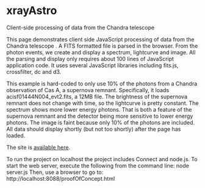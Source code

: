 xrayAstro
=========

Client-side processing of data from the Chandra telescope

This page demonstrates client side JavaScript processing of data from
the Chandra telescope . A FITS
formatted file is parsed in the browser. From the photon events, we
create and display a spectrum, lightcurve and image. All the parsing
and display only requires about 100 lines of JavaScript application
code. It uses several JavaScript libraries including fits.js,
crossfilter, dc and d3. 

This example is hard-coded to only use 10% of the photons from a
Chandra observation of Cas A, a supernova remnant. Specifically, it
loads acisf01444N004_evt2.fits, a 12MB file. The brightness of the
supernova remnant does not change with time, so the lightcurve is
pretty constant. The spectrum shows more lower energy photons. That is
both a feature of the supernova remnant and the detector being more
sensitive to lower energy photons. The image is faint because only 10%
of the photons are included. All data should display shortly (but not
too shortly) after the page has loaded. 

The site is [available
here](http://spacemansteve.github.io/xrayAstro/proofOfConcept.html).

To run the project on localhost the project includes Connect and
node.js.  To start the web server, 
execute the following from the command line: 
node server.js
Then, use a browser to go to:
http://localhost:8088/proofOfConcept.html



